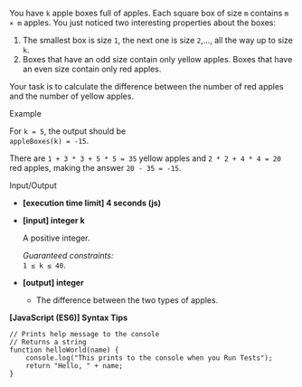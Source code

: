 You have `k` apple boxes full of apples. Each square box of size `m` contains
`m × m` apples. You just noticed two interesting properties about the boxes:

1.  The smallest box is size `1`, the next one is size `2`,..., all the way up
    to size `k`.
2.  Boxes that have an odd size contain only yellow apples. Boxes that have an
    even size contain only red apples.

Your task is to calculate the difference between the number of red apples and
the number of yellow apples.

Example

For `k = 5`, the output should be  
`appleBoxes(k) = -15`.

There are `1 + 3 * 3 + 5 * 5 = 35` yellow apples and `2 * 2 + 4 * 4 = 20` red
apples, making the answer `20 - 35 = -15`.

Input/Output

- **\[execution time limit\] 4 seconds (js)**

- **\[input\] integer k**

  A positive integer.

  _Guaranteed constraints:_  
  `1 ≤ k ≤ 40`.

- **\[output\] integer**

  - The difference between the two types of apples.

**\[JavaScript (ES6)\] Syntax Tips**

    // Prints help message to the console
    // Returns a string
    function helloWorld(name) {
        console.log("This prints to the console when you Run Tests");
        return "Hello, " + name;
    }
